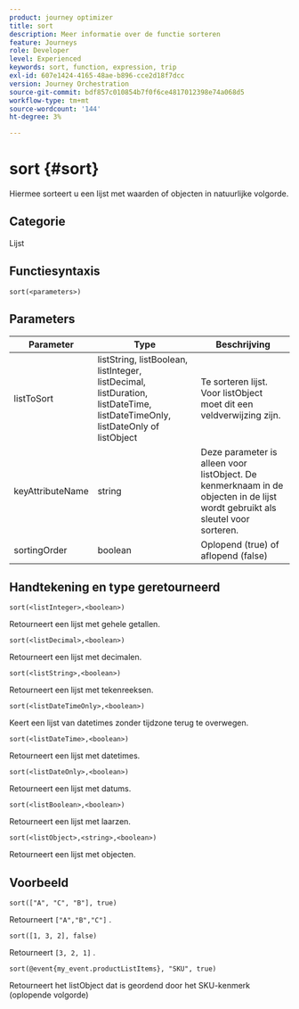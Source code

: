 ```yaml
---
product: journey optimizer
title: sort
description: Meer informatie over de functie sorteren
feature: Journeys
role: Developer
level: Experienced
keywords: sort, function, expression, trip
exl-id: 607e1424-4165-48ae-b896-cce2d18f7dcc
version: Journey Orchestration
source-git-commit: bdf857c010854b7f0f6ce4817012398e74a068d5
workflow-type: tm+mt
source-wordcount: '144'
ht-degree: 3%

---
```


# sort {#sort}

Hiermee sorteert u een lijst met waarden of objecten in natuurlijke volgorde.

## Categorie

Lijst

## Functiesyntaxis

`sort(<parameters>)`

## Parameters

| Parameter | Type | Beschrijving |
|-----------|------------------|------------------|
| listToSort | listString, listBoolean, listInteger, listDecimal, listDuration, listDateTime, listDateTimeOnly, listDateOnly of listObject | Te sorteren lijst. Voor listObject moet dit een veldverwijzing zijn. |
| keyAttributeName | string | Deze parameter is alleen voor listObject. De kenmerknaam in de objecten in de lijst wordt gebruikt als sleutel voor sorteren. |
| sortingOrder | boolean | Oplopend (true) of aflopend (false) |

## Handtekening en type geretourneerd

`sort(<listInteger>,<boolean>)`

Retourneert een lijst met gehele getallen.

`sort(<listDecimal>,<boolean>)`

Retourneert een lijst met decimalen.

`sort(<listString>,<boolean>)`

Retourneert een lijst met tekenreeksen.

`sort(<listDateTimeOnly>,<boolean>)`

Keert een lijst van datetimes zonder tijdzone terug te overwegen.

`sort(<listDateTime>,<boolean>)`

Retourneert een lijst met datetimes.

`sort(<listDateOnly>,<boolean>)`

Retourneert een lijst met datums.

`sort(<listBoolean>,<boolean>)`

Retourneert een lijst met laarzen.

`sort(<listObject>,<string>,<boolean>)`

Retourneert een lijst met objecten.

## Voorbeeld

`sort(["A", "C", "B"], true)`

Retourneert `["A","B","C"]` .

`sort([1, 3, 2], false)`

Retourneert `[3, 2, 1]` .

`sort(@event{my_event.productListItems}, "SKU", true)`

Retourneert het listObject dat is geordend door het SKU-kenmerk (oplopende volgorde)

